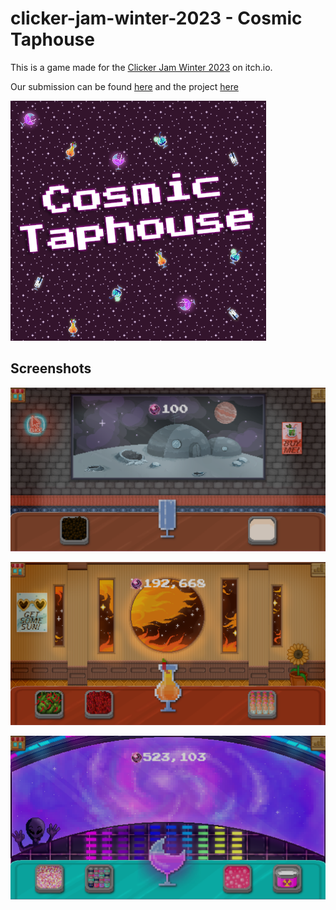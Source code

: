 # clicker-jam-winter-2023 - Cosmic Taphouse

This is a game made for the [Clicker Jam Winter 2023](https://itch.io/jam/clicker-jam-winter-2023) on itch.io.

Our submission can be found [here](https://itch.io/jam/clicker-jam-winter-2023/rate/1885069) and the project [here](https://tomheaton.itch.io/cosmic-taphouse)

[![splash](./resources/splash.png)](https://itch.io/jam/clicker-jam-winter-2023/rate/1885069)

## Screenshots

![screenshot_1](./resources/screenshot_1.png)

![screenshot_2](./resources/screenshot_2.png)

![screenshot_3](./resources/screenshot_3.png)
